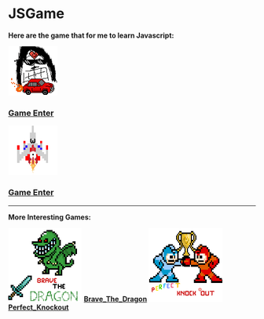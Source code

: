 # JSGame

**Here are the game that for me to learn Javascript:**

![All_Love_Back](./All_Love_Back/all_love_back.gif-pixilart.gif)
### [Game Enter](https://angold-4.github.io/JsGame/All_Love_Back/All_love_Back.html)


![I_Like_Big_Plane](./ILoveBigPlane/myplane.gif)
### [Game Enter](https://angold-4.github.io/JsGame/ILoveBigPlane/ILikebigplane.html)

****

**More Interesting Games:**

![Brave_The_Dragon](https://github.com/Angold-4/Magic_World/blob/master/Sources/BraveTheDragon.gif)
**[Brave_The_Dragon](https://github.com/Angold-4/Brave_The_Dragon)**
![Perfect_Knockout](https://github.com/Angold-4/Magic_World/blob/master/Sources/PerfectKnockout.gif)
**[Perfect_Knockout](https://github.com/Angold-4/Perfect_Knockout)**
